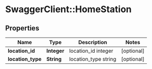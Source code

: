 # SwaggerClient::HomeStation

## Properties
Name | Type | Description | Notes
------------ | ------------- | ------------- | -------------
**location_id** | **Integer** | location_id integer | [optional] 
**location_type** | **String** | location_type string | [optional] 


